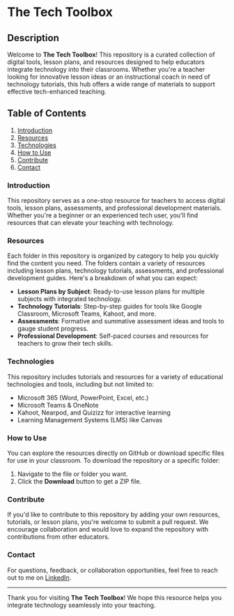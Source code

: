 # The Tech Toolbox

## Description

Welcome to **The Tech Toolbox**! This repository is a curated collection of digital tools, lesson plans, and resources designed to help educators integrate technology into their classrooms. Whether you're a teacher looking for innovative lesson ideas or an instructional coach in need of technology tutorials, this hub offers a wide range of materials to support effective tech-enhanced teaching.

## Table of Contents

1. [Introduction](#introduction)
2. [Resources](#resources)
3. [Technologies](#technologies)
4. [How to Use](#how-to-use)
5. [Contribute](#contribute)
6. [Contact](#contact)

### Introduction

This repository serves as a one-stop resource for teachers to access digital tools, lesson plans, assessments, and professional development materials. Whether you're a beginner or an experienced tech user, you'll find resources that can elevate your teaching with technology.

### Resources

Each folder in this repository is organized by category to help you quickly find the content you need. The folders contain a variety of resources including lesson plans, technology tutorials, assessments, and professional development guides. Here's a breakdown of what you can expect:

- **Lesson Plans by Subject**: Ready-to-use lesson plans for multiple subjects with integrated technology.
- **Technology Tutorials**: Step-by-step guides for tools like Google Classroom, Microsoft Teams, Kahoot, and more.
- **Assessments**: Formative and summative assessment ideas and tools to gauge student progress.
- **Professional Development**: Self-paced courses and resources for teachers to grow their tech skills.

### Technologies

This repository includes tutorials and resources for a variety of educational technologies and tools, including but not limited to:

- Microsoft 365 (Word, PowerPoint, Excel, etc.)
- Microsoft Teams & OneNote
- Kahoot, Nearpod, and Quizizz for interactive learning
- Learning Management Systems (LMS) like Canvas

### How to Use

You can explore the resources directly on GitHub or download specific files for use in your classroom. To download the repository or a specific folder:

1. Navigate to the file or folder you want.
2. Click the **Download** button to get a ZIP file.

### Contribute

If you'd like to contribute to this repository by adding your own resources, tutorials, or lesson plans, you're welcome to submit a pull request. We encourage collaboration and would love to expand the repository with contributions from other educators.

### Contact

For questions, feedback, or collaboration opportunities, feel free to reach out to me on [LinkedIn](https://www.linkedin.com/in/hallandrewd/).

---

Thank you for visiting **The Tech Toolbox**! We hope this resource helps you integrate technology seamlessly into your teaching.
